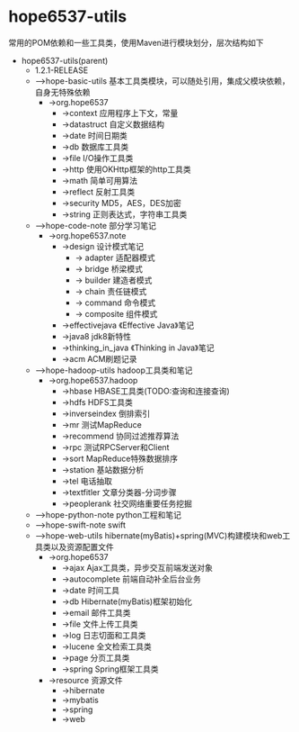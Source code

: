hope6537-utils
==============
常用的POM依赖和一些工具类，使用Maven进行模块划分，层次结构如下<br/>

* hope6537-utils(parent)<br/>
    * 1.2.1-RELEASE<br/>
    * —>hope-basic-utils 基本工具类模块，可以随处引用，集成父模块依赖，自身无特殊依赖<br/>
        * ->org.hope6537<br/>
            * ->context 应用程序上下文，常量<br/>
            * ->datastruct 自定义数据结构<br/>
            * ->date 时间日期类<br/>
            * ->db 数据库工具类<br/>
            * ->file I/O操作工具类<br/>
            * ->http 使用OKHttp框架的http工具类<br/>
            * ->math 简单可用算法<br/>
            * ->reflect 反射工具类<br/>
            * ->security MD5，AES，DES加密<br/>
            * ->string 正则表达式，字符串工具类<br/>
    * —>hope-code-note 部分学习笔记<br/>
        * ->org.hope6537.note<br/>
            * ->design 设计模式笔记<br/>
               * -> adapter 适配器模式<br/>
               * -> bridge 桥梁模式<br/>
               * -> builder 建造者模式<br/>
               * -> chain 责任链模式<br/>
               * -> command 命令模式<br/>
               * -> composite 组件模式<br/>
            * ->effectivejava 《Effective Java》笔记<br/>
            * ->java8 jdk8新特性<br/>
            * ->thinking_in_java 《Thinking in Java》笔记<br/>
            * ->acm ACM刷题记录<br/>
    * —>hope-hadoop-utils hadoop工具类和笔记<br/>
        * ->org.hope6537.hadoop<br/>
            * ->hbase HBASE工具类(TODO:查询和连接查询)<br/>
            * ->hdfs HDFS工具类<br/>
            * ->inverseindex 倒排索引<br/>
            * ->mr 测试MapReduce<br/>
            * ->recommend 协同过滤推荐算法<br/>
            * ->rpc 测试RPCServer和Client<br/>
            * ->sort MapReduce特殊数据排序<br/>
            * ->station 基站数据分析<br/>
            * ->tel 电话抽取<br/>
            * ->textfitler 文章分类器-分词步骤<br/>
            * ->peoplerank 社交网络重要任务挖掘<br/>
    * —>hope-python-note python工程和笔记<br/>
    * —>hope-swift-note swift<br/>
    * —>hope-web-utils hibernate(myBatis)+spring(MVC)构建模块和web工具类以及资源配置文件<br/>
        * ->org.hope6537<br/>
            * ->ajax Ajax工具类，异步交互前端发送对象<br/>
            * ->autocomplete 前端自动补全后台业务<br/>
            * ->date 时间工具<br/>
            * ->db Hibernate(myBatis)框架初始化<br/>
            * ->email 邮件工具类<br/>
            * ->file 文件上传工具类<br/>
            * ->log 日志切面和工具类<br/>
            * ->lucene 全文检索工具类<br/>
            * ->page 分页工具类<br/>
            * ->spring Spring框架工具类<br/>
        * ->resource 资源文件<br/>
            * ->hibernate<br/>
            * ->mybatis<br/>
            * ->spring<br/>
            * ->web<br/>


